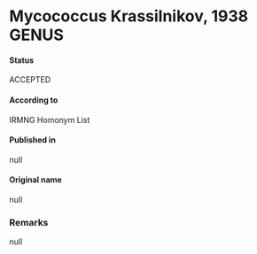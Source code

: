 Mycococcus Krassilnikov, 1938 GENUS
=======

#### Status
ACCEPTED

#### According to
IRMNG Homonym List

#### Published in
null

#### Original name
null

### Remarks
null